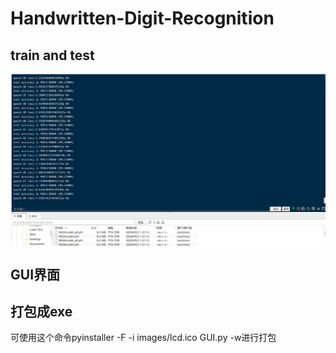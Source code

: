 # Handwritten-Digit-Recognition

##  train and test

<img src="https://github.com/lvchuandong/Handwritten-Digit-Recognition/blob/master/images/%E6%88%AA%E5%9B%BE.png" width="600" align=center />


## GUI界面
## 打包成exe
可使用这个命令pyinstaller -F -i images/lcd.ico GUI.py -w进行打包
